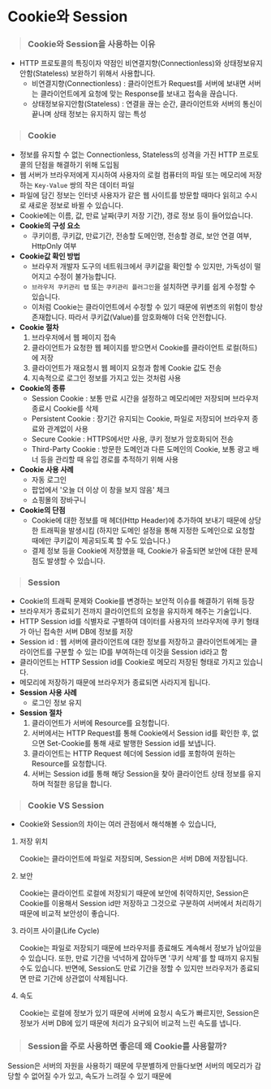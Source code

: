 # Cookie와 Session



> ### Cookie와 Session을 사용하는 이유

- HTTP 프로토콜의 특징이자 약점인 비연결지향(Connectionless)와 상태정보유지안함(Stateless) 보완하기 위해서 사용합니다.
  - 비연결지향(Connectionless) : 클라이언트가 Request를 서버에 보내면 서버는 클라이언트에게 요청에 맞는 Response를 보내고 접속을 끊습니다.
  - 상태정보유지안함(Stateless) : 연결을 끊는 순간, 클라이언트와 서버의 통신이 끝나며 상태 정보는 유지하지 않는 특성





> ### Cookie

- 정보를 유지할 수 없는 Connectionless, Stateless의 성격을 가진 HTTP 프로토콜의 단점을 해결하기 위해 도입됨
- 웹 서버가 브라우저에게 지시하여 사용자의 로컬 컴퓨터의 파일 또는 메모리에 저장하는 `Key-Value` 쌍의 작은 데이터 파일
- 파일에 담긴 정보는 인터넷 사용자가 같은 웹 사이트를 방문할 때마다 읽히고 수시로 새로운 정보로 바뀔 수 있습니다.
- Cookie에는 이름, 값, 만료 날짜(쿠키 저장 기간), 경로 정보 등이 들어있습니다.
- **Cookie의 구성 요소**
  - 쿠키이름, 쿠키값, 만료기간, 전송할 도메인명, 전송할 경로, 보안 연결 여부, HttpOnly 여부
- **Cookie값 확인 방법**
  - 브라우저 개발자 도구의 네트워크에서 쿠키값을 확인할 수 있지만, 가독성이 떨어지고 수정이 불가능합니다.
  - `브라우저 쿠키관리 탭` 또는 `쿠키관리 플러그인`을 설치하면 쿠키를 쉽게 수정할 수 있습니다.
  - 이처럼 Cookie는 클라이언트에서 수정할 수 있기 때문에 위변조의 위험이 항상 존재합니다. 따라서 쿠키값(Value)를 암호화해야 더욱 안전합니다.
- **Cookie 절차**
  1. 브라우저에서 웹 페이지 접속
  2. 클라이언트가 요청한 웹 페이지를 받으면서 Cookie를 클라이언트 로컬(하드)에 저장
  3. 클라이언트가 재요청시 웹 페이지 요청과 함께 Cookie 값도 전송
  4. 지속적으로 로그인 정보를 가지고 있는 것처럼 사용
- **Cookie의 종류**
  - Session Cookie : 보통 만료 시간을 설정하고 메모리에만 저장되며 브라우저 종료시 Cookie를 삭제
  - Persistent Cookie : 장기간 유지되는 Cookie, 파일로 저장되어 브라우저 종료와 관계없이 사용
  - Secure Cookie : HTTPS에서만 사용, 쿠키 정보가 암호화되어 전송
  - Third-Party Cookie : 방문한 도메인과 다른 도메인의 Cookie, 보통 광고 배너 등을 관리할 때 유입 경로를 추적하기 위해 사용
- **Cookie 사용 사례**
  - 자동 로그인
  - 팝업에서 '오늘 더 이상 이 창을 보지 않음' 체크
  - 쇼핑몰의 장바구니
- **Cookie의 단점**
  - Cookie에 대한 정보를 매 헤더(Http Header)에 추가하여 보내기 때문에 상당한 트래픽을 발생시킴 (하지만 도메인 설정을 통해 지정한 도메인으로 요청할 때에만 쿠키값이 제공되도록 할 수도 있습니다.)
  - 결제 정보 등을 Cookie에 저장했을 때, Cookie가 유출되면 보안에 대한 문제점도 발생할 수 있습니다.





> ### Session

- Cookie의 트래픽 문제와 Cookie를 변경하는 보안적 이슈를 해결하기 위해 등장
- 브라우저가 종료되기 전까지 클라이언트의 요청을 유지하게 해주는 기술입니다.
- HTTP Session id를 식별자로 구별하여 데이터를 사용자의 브라우저에 쿠키 형태가 아닌 접속한 서버 DB에 정보를 저장
- Session id : 웹 서버에 클라이언트에 대한 정보를 저장하고 클라이언트에게는 클라이언트를 구분할 수 있는 ID를 부여하는데 이것을 Session id라고 함
- 클라이언트는 HTTP Session id를 Cookie로 메모리 저장된 형태로 가지고 있습니다.
- 메모리에 저장하기 때문에 브라우저가 종료되면 사라지게 됩니다.
- **Session 사용 사례**
  - 로그인 정보 유지
- **Session 절차**
  1. 클라이언트가 서버에 Resource를 요청합니다.
  2. 서버에서는 HTTP Request를 통해 Cookie에서 Session id를 확인한 후, 없으면 Set-Cookie를 통해 새로 발행한 Session id를 보냅니다.
  3. 클라이언트는 HTTP Request 헤더에 Session id를 포함하여 원하는 Resource를 요청합니다.
  4. 서버는 Session id를 통해 해당 Session을 찾아 클라이언트 상태 정보를 유지하며 적절한 응답을 합니다.





> ### Cookie VS Session

- Cookie와 Session의 차이는 여러 관점에서 해석해볼 수 있습니다,

1. 저장 위치

   Cookie는 클라이언트에 파일로 저장되며, Session은 서버 DB에 저장됩니다.

2. 보안

   Cookie는 클라이언트 로컬에 저장되기 때문에 보안에 취약하지만, Session은 Cookie를 이용해서 Session id만 저장하고 그것으로 구분하여 서버에서 처리하기 때문에 비교적 보안성이 좋습니다.

3. 라이프 사이클(Life Cycle)

   Cookie는 파일로 저장되기 때문에 브라우저를 종료해도 계속해서 정보가 남아있을 수 있습니다. 또한, 만료 기간을 넉넉하게 잡아두면 '쿠키 삭제'를 할 때까지 유지될 수도 있습니다. 반면에, Session도 만료 기간을 정할 수 있지만 브라우저가 종료되면 만료 기간에 상관없이 삭제됩니다.

4. 속도

   Cookie는 로컬에 정보가 있기 때문에 서버에 요청시 속도가 빠르지만, Session은 정보가 서버 DB에 있기 때문에 처리가 요구되어 비교적 느린 속도를 냅니다.





> ### Session을 주로 사용하면 좋은데 왜 Cookie를 사용할까?



Session은 서버의 자원을 사용하기 때문에 무분별하게 만들다보면 서버의 메모리가 감당할 수 없어질 수가 있고, 속도가 느려질 수 있기 때문에

